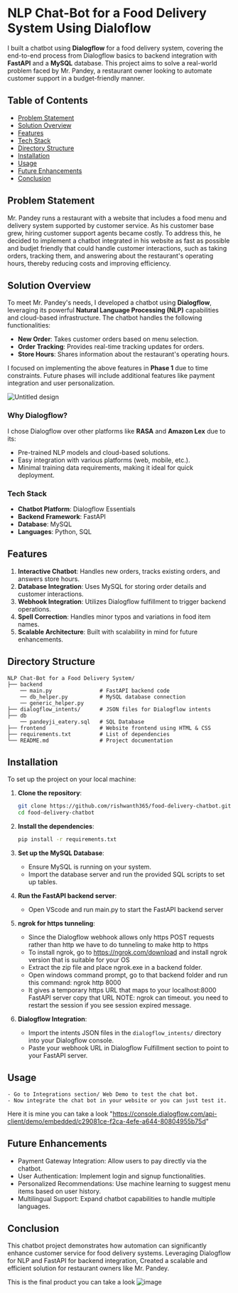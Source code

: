 # NLP Chat-Bot for a Food Delivery System Using Dialoflow

I built a chatbot using **Dialogflow** for a food delivery system, covering the end-to-end process from Dialogflow basics to backend integration with **FastAPI** and a **MySQL** database. This project aims to solve a real-world problem faced by Mr. Pandey, a restaurant owner looking to automate customer support in a budget-friendly manner.

## Table of Contents
- [Problem Statement](#problem-statement)
- [Solution Overview](#solution-overview)
- [Features](#features)
- [Tech Stack](#tech-stack)
- [Directory Structure](#directory-structure)
- [Installation](#installation)
- [Usage](#usage)
- [Future Enhancements](#future-enhancements)
- [Conclusion](#conclusion)

## Problem Statement

Mr. Pandey runs a restaurant with a website that includes a food menu and delivery system supported by customer service. As his customer base grew, hiring customer support agents became costly. To address this, he decided to implement a chatbot integrated in his website as fast as possible and budjet friendly that could handle customer interactions, such as taking orders, tracking them, and answering about the restaurant's operating hours, thereby reducing costs and improving efficiency.

## Solution Overview

To meet Mr. Pandey's needs, I developed a chatbot using **Dialogflow**, leveraging its powerful **Natural Language Processing (NLP)** capabilities and cloud-based infrastructure. The chatbot handles the following functionalities:

- **New Order**: Takes customer orders based on menu selection.
- **Order Tracking**: Provides real-time tracking updates for orders.
- **Store Hours**: Shares information about the restaurant's operating hours.

I focused on implementing the above features in **Phase 1** due to time constraints. Future phases will include additional features like payment integration and user personalization.

![Untitled design](https://github.com/user-attachments/assets/e0049e26-26c4-4308-9c63-dbc25881d163)

### Why Dialogflow?
I chose Dialogflow over other platforms like **RASA** and **Amazon Lex** due to its:
- Pre-trained NLP models and cloud-based solutions.
- Easy integration with various platforms (web, mobile, etc.).
- Minimal training data requirements, making it ideal for quick deployment.

### Tech Stack
- **Chatbot Platform**: Dialogflow Essentials
- **Backend Framework**: FastAPI
- **Database**: MySQL
- **Languages**: Python, SQL

## Features

1. **Interactive Chatbot**: Handles new orders, tracks existing orders, and answers store hours.
2. **Database Integration**: Uses MySQL for storing order details and customer interactions.
3. **Webhook Integration**: Utilizes Dialogflow fulfillment to trigger backend operations.
4. **Spell Correction**: Handles minor typos and variations in food item names.
5. **Scalable Architecture**: Built with scalability in mind for future enhancements.

## Directory Structure

```plaintext
NLP Chat-Bot for a Food Delivery System/
├── backend
    ── main.py               # FastAPI backend code
    ── db_helper.py          # MySQL database connection
    ── generic_helper.py
├── dialogflow_intents/      # JSON files for Dialogflow intents
├── db
    ── pandeyji_eatery.sql   # SQL Database
├── frontend                 # Website frontend using HTML & CSS
├── requirements.txt         # List of dependencies
└── README.md                # Project documentation
```
## Installation

To set up the project on your local machine:

1. **Clone the repository**:
    ```bash
    git clone https://github.com/rishwanth365/food-delivery-chatbot.git
    cd food-delivery-chatbot
    ```

2. **Install the dependencies**:
    ```bash
    pip install -r requirements.txt
    ```

3. **Set up the MySQL Database**:
    - Ensure MySQL is running on your system.
    - Import the database server and run the provided SQL scripts to set up tables.

4. **Run the FastAPI backend server**:
    - Open VScode and run main.py to start the FastAPI backend server

5. **ngrok for https tunneling**:
    - Since the Dialogflow webhook allows only https POST requests rather than http we have to do tunneling to make http to https
    - To install ngrok, go to https://ngrok.com/download and install ngrok version that is suitable for your OS
    - Extract the zip file and place ngrok.exe in a backend folder.
    - Open windows command prompt, go to that backend folder and run this command: ngrok http 8000
    - It gives a temporary https URL that maps to your localhost:8000 FastAPI server copy that URL
NOTE: ngrok can timeout. you need to restart the session if you see session expired message.

6. **Dialogflow Integration**:
    - Import the intents JSON files in the `dialogflow_intents/` directory into your Dialogflow console.
    - Paste your webhook URL in Dialogflow Fulfillment section to point to your FastAPI server.

## Usage
    - Go to Integrations section/ Web Demo to test the chat bot.
    - Now integrate the chat bot in your website or you can just test it.

Here it is mine you can take a look "https://console.dialogflow.com/api-client/demo/embedded/c29081ce-f2ca-4efe-a644-80804955b75d"

## Future Enhancements
- Payment Gateway Integration: Allow users to pay directly via the chatbot.
- User Authentication: Implement login and signup functionalities.
- Personalized Recommendations: Use machine learning to suggest menu items based on user history.
- Multilingual Support: Expand chatbot capabilities to handle multiple languages.

## Conclusion
This chatbot project demonstrates how automation can significantly enhance customer service for food delivery systems. Leveraging Dialogflow for NLP and FastAPI for backend integration, Created a scalable and efficient solution for restaurant owners like Mr. Pandey.

This is the final product you can take a look
![image](https://github.com/user-attachments/assets/a682cb29-4a13-4e3e-b12f-21a6e34b0a89)
